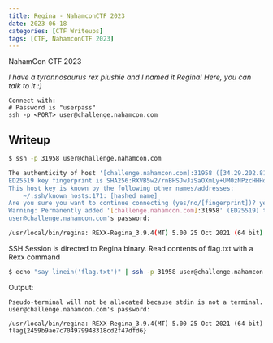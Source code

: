 ```yaml
---
title: Regina - NahamconCTF 2023
date: 2023-06-18
categories: [CTF Writeups]
tags: [CTF, NahamconCTF 2023]
---
```


NahamCon CTF 2023

*I have a tyrannosaurus rex plushie and I named it Regina! Here, you can talk to it :)*
```
Connect with:
# Password is "userpass"
ssh -p <PORT> user@challenge.nahamcon.com
```

## Writeup

```bash
$ ssh -p 31958 user@challenge.nahamcon.com                                          Sun 18 Jun 2023 07:39:51 AM EDT

The authenticity of host '[challenge.nahamcon.com]:31958 ([34.29.202.81]:31958)' can't be established.
ED25519 key fingerprint is SHA256:RXVB5w2/rnBHSJwJzSaOXmLy+UM0zNPzcHHHqra3R2Q.
This host key is known by the following other names/addresses:
    ~/.ssh/known_hosts:171: [hashed name]
Are you sure you want to continue connecting (yes/no/[fingerprint])? yes
Warning: Permanently added '[challenge.nahamcon.com]:31958' (ED25519) to the list of known hosts.
user@challenge.nahamcon.com's password: 

/usr/local/bin/regina: REXX-Regina_3.9.4(MT) 5.00 25 Oct 2021 (64 bit)


```

SSH Session is directed to Regina binary. Read contents of flag.txt with a Rexx command

```bash
$ echo "say linein('flag.txt')" | ssh -p 31958 user@challenge.nahamcon.com      
```

Output:
```
Pseudo-terminal will not be allocated because stdin is not a terminal.
user@challenge.nahamcon.com's password: 

/usr/local/bin/regina: REXX-Regina_3.9.4(MT) 5.00 25 Oct 2021 (64 bit)
flag{2459b9ae7c704979948318cd2f47dfd6}
```

